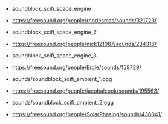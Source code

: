 

* soundblock_scifi_space_engine
* https://freesound.org/people/rhodesmas/sounds/321723/

* soundblock_scifi_space_engine_2
* https://freesound.org/people/nick121087/sounds/234316/

* soundblock_scifi_space_engine_3
* https://freesound.org/people/Erdie/sounds/158729/

* sounds/soundblock_scifi_ambient_1.ogg
* https://freesound.org/people/jacobalcook/sounds/195563/

* sounds/soundblock_scifi_ambient_2.ogg
* https://freesound.org/people/SolarPhasing/sounds/436041/
